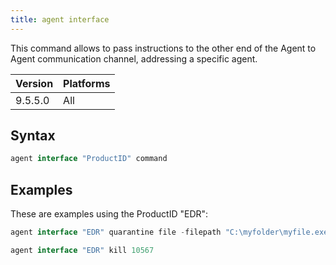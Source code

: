 ```yaml
---
title: agent interface
---
```


This command allows to pass instructions to the other end of the Agent to Agent communication channel, addressing a specific agent. 

Version | Platforms
--- | ---
9.5.5.0 | All

## Syntax

```actionscript
agent interface "ProductID" command
```

## Examples

These are examples using the ProductID "EDR":

```actionscript
agent interface "EDR" quarantine file -filepath "C:\myfolder\myfile.exe"
```

```actionscript
agent interface "EDR" kill 10567
```
